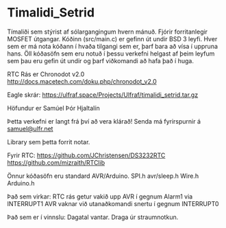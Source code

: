 # Timalidi_Setrid

Tímaliði sem stýrist af sólargangingum hvern mánuð. 
Fjórir forritanlegir MOSFET útgangar.
Kóðinn (src/main.c) er gefinn út undir BSD 3 leyfi. Hver sem er má nota kóðann í hvaða tilgangi sem er, þarf bara að vísa í uppruna hans.
Öll kóðasöfn sem eru notuð í þessu verkefni helgast af þeim leyfum sem þau eru gefin út undir og þarf viðkomandi að hafa það í huga.


RTC Rás er Chronodot v2.0 http://docs.macetech.com/doku.php/chronodot_v2.0

Eagle skrár: https://ulfraf.space/Projects/Ulfraf/timalidi_setrid.tar.gz

Höfundur er Samúel Þór Hjaltalín

Þetta verkefni er langt frá því að vera klárað! Senda má fyrirspurnir á samuel@ulfr.net 

Library sem þetta forrit notar.

Fyrir RTC:
https://github.com/JChristensen/DS3232RTC
https://github.com/mizraith/RTClib

Önnur kóðasöfn eru standard AVR/Arduino.
SPI.h
avr/sleep.h
Wire.h
Arduino.h


Það sem virkar:
RTC rás getur vakið upp AVR í gegnum Alarm1 via INTERRUPT1
AVR vaknar við utanaðkomandi snertu í gegnum INTERRUPT0

Það sem er í vinnslu:
Dagatal vantar.
Draga úr straumnotkun.

